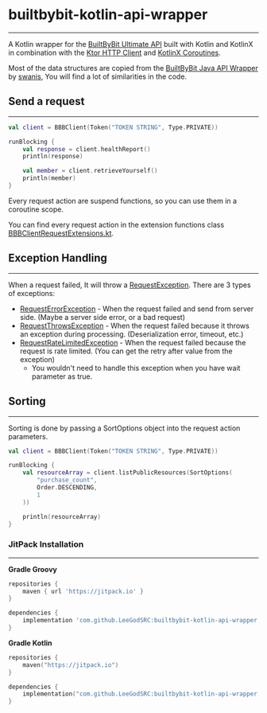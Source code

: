 # builtbybit-kotlin-api-wrapper

---

A Kotlin wrapper for the [BuiltByBit Ultimate API](https://builtbybit.com/wiki/ultimate-api/) built with Kotlin and KotlinX in combination with the [Ktor HTTP Client](https://ktor.io/clients/http-client.html) and [KotlinX Coroutines](https://kotlinlang.org/docs/reference/coroutines-overview.html).

Most of the data structures are copied from the [BuiltByBit Java API Wrapper](https://github.com/swanis/builtbybit-java-api-wrapper) by [swanis](https://github.com/swanis), You will find a lot of similarities in the code.

## Send a request

---

```kotlin
val client = BBBClient(Token("TOKEN STRING", Type.PRIVATE))

runBlocking {
    val response = client.healthReport()
    println(response)

    val member = client.retrieveYourself()
    println(member)
}
```

Every request action are suspend functions, so you can use them in a coroutine scope.

You can find every request action in the extension functions class [BBBClientRequestExtensions.kt](src/main/kotlin/dev/imanity/bbbapi/request/BBBClientRequestExtensions.kt).

## Exception Handling

---

When a request failed, It will throw a [RequestException](src/main/kotlin/dev/imanity/bbbapi/exception/RequestException.kt).
There are 3 types of exceptions:
- [RequestErrorException](src/main/kotlin/dev/imanity/bbbapi/exception/RequestErrorException.kt) - When the request failed and send from server side. (Maybe a server side error, or a bad request) 
- [RequestThrowsException](src/main/kotlin/dev/imanity/bbbapi/exception/RequestThrowsException.kt) - When the request failed because it throws an exception during processing. (Deserialization error, timeout, etc.)
- [RequestRateLimitedException](src/main/kotlin/dev/imanity/bbbapi/exception/RequestRateLimitedException.kt) - When the request failed because the request is rate limited. (You can get the retry after value from the exception)
  - You wouldn't need to handle this exception when you have wait parameter as true.

## Sorting

---

Sorting is done by passing a SortOptions object into the request action parameters.

```kotlin
val client = BBBClient(Token("TOKEN STRING", Type.PRIVATE))

runBlocking {
    val resourceArray = client.listPublicResources(SortOptions(
        "purchase_count",
        Order.DESCENDING,
        1
    ))

    println(resourceArray)
}
```

### JitPack Installation

---

**Gradle Groovy**

```groovy
repositories {
    maven { url 'https://jitpack.io' }
}

dependencies {
    implementation 'com.github.LeeGodSRC:builtbybit-kotlin-api-wrapper:Tag'
}
```

**Gradle Kotlin**
```kotlin
repositories {
    maven("https://jitpack.io")
}

dependencies {
    implementation("com.github.LeeGodSRC:builtbybit-kotlin-api-wrapper:Tag")
}
```
